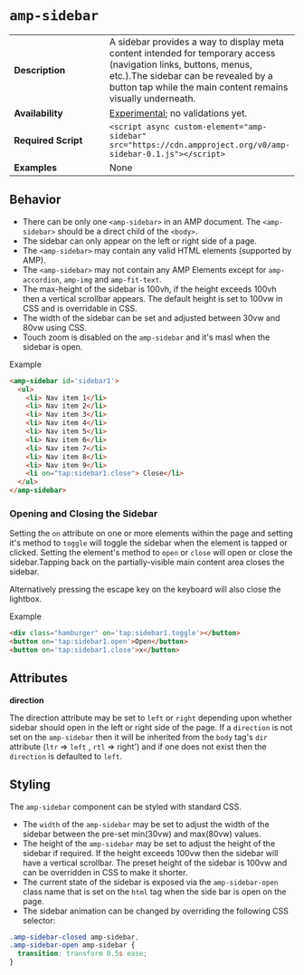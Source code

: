 <!---
Copyright 2016 The AMP HTML Authors. All Rights Reserved.

Licensed under the Apache License, Version 2.0 (the "License");
you may not use this file except in compliance with the License.
You may obtain a copy of the License at

      http://www.apache.org/licenses/LICENSE-2.0

Unless required by applicable law or agreed to in writing, software
distributed under the License is distributed on an "AS-IS" BASIS,
WITHOUT WARRANTIES OR CONDITIONS OF ANY KIND, either express or implied.
See the License for the specific language governing permissions and
limitations under the License.
-->

# <a name="amp-sidebar"></a> `amp-sidebar`

<table>
  <tr>
    <td width="40%"><strong>Description</strong></td>
    <td>A sidebar provides a way to display meta content intended for temporary access (navigation links, buttons, menus, etc.).The sidebar can be revealed by a button tap while the main content remains visually underneath.</td>
  </tr>
  <tr>
    <td width="40%"><strong>Availability</strong></td>
    <td><a href="https://www.ampproject.org/docs/reference/experimental.html">Experimental</a>; no validations yet.</td>
  </tr>
  <tr>
    <td width="40%"><strong>Required Script</strong></td>
    <td><code>&lt;script async custom-element="amp-sidebar" src="https://cdn.ampproject.org/v0/amp-sidebar-0.1.js">&lt;/script></code></td>
  </tr>
  <tr>
    <td width="40%"><strong>Examples</strong></td>
    <td>None</td>
  </tr>
</table>

## Behavior

- There can be only one `<amp-sidebar>` in an AMP document. The `<amp-sidebar>` should be a direct child of the `<body>`.
- The sidebar can only appear on the left or right side of a page.
- The `<amp-sidebar>` may contain any valid HTML elements (supported by AMP).
- The `<amp-sidebar>` may not contain any AMP Elements except for `amp-accordion`, `amp-img` and `amp-fit-text`.
- The max-height of the sidebar is 100vh, if the height exceeds 100vh then a vertical scrollbar appears. The default height is set to 100vw in CSS and is overridable in CSS.
- The width of the sidebar can be set and adjusted between 30vw and 80vw using CSS.
- Touch zoom is disabled on the `amp-sidebar` and it's masl when the sidebar is open.

Example
```html
<amp-sidebar id='sidebar1'>
  <ul>
    <li> Nav item 1</li>
    <li> Nav item 2</li>
    <li> Nav item 3</li>
    <li> Nav item 4</li>
    <li> Nav item 5</li>
    <li> Nav item 6</li>
    <li> Nav item 7</li>
    <li> Nav item 8</li>
    <li> Nav item 9</li>
    <li on="tap:sidebar1.close"> Close</li>
  </ul>
</amp-sidebar>
```

### Opening and Closing the Sidebar
Setting the `on` attribute on one or more elements within the page and setting it's method to `toggle` will toggle the sidebar when the element is tapped or clicked. Setting the element's method to `open` or `close` will open or close the sidebar.Tapping back on the partially-visible main content area closes the sidebar.

Alternatively pressing the escape key on the keyboard will also close the lightbox.

Example
```html
<div class="hamburger" on='tap:sidebar1.toggle'></button>
<button on='tap:sidebar1.open'>Open</button>
<button on='tap:sidebar1.close'>x</button>
```

## Attributes

**direction**

The direction attribute may be set to `left` or `right` depending upon whether sidebar should open in the left or right side of the page. If a `direction` is not set on the `amp-sidebar` then it will be inherited from the `body` tag's `dir` attribute (`ltr` => `left` , `rtl` => right') and if one does not exist then the `direction` is defaulted to `left`.

## Styling

The `amp-sidebar` component can be styled with standard CSS.

- The `width` of the `amp-sidebar` may be set to adjust the width of the sidebar between the pre-set min(30vw) and max(80vw) values.
- The height of the `amp-sidebar` may be set to adjust the height of the sidebar if required. If the height exceeds 100vw then the sidebar will have a vertical scrollbar. The preset height of the sidebar is 100vw and can be overridden in CSS to make it shorter.
- The current state of the sidebar is exposed via the `amp-sidebar-open` class name that is set on the `html` tag when the side bar is open on the page.
- The sidebar animation can be changed by overriding the following CSS selector:
```css
.amp-sidebar-closed amp-sidebar,
.amp-sidebar-open amp-sidebar {
  transition: transform 0.5s ease;
}
```
